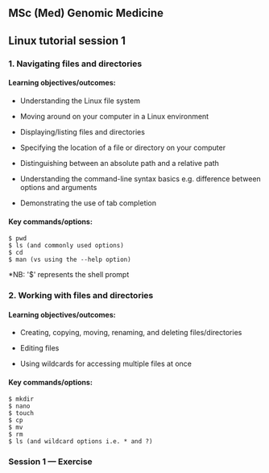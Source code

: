 ## MSc (Med) Genomic Medicine

## Linux tutorial session 1

### 1. Navigating files and directories 

#### Learning objectives/outcomes: 
- Understanding the Linux file system

- Moving around on your computer in a Linux environment

- Displaying/listing files and directories

- Specifying the location of a file or directory on your computer

- Distinguishing between an absolute path and a relative path

- Understanding the command-line syntax basics e.g. difference between options and arguments

- Demonstrating the use of tab completion

#### Key commands/options:
```
$ pwd
$ ls (and commonly used options)
$ cd
$ man (vs using the --help option)
```
*NB: '$' represents the shell prompt

### 2. Working with files and directories

#### Learning objectives/outcomes: 
- Creating, copying, moving, renaming, and deleting files/directories

- Editing files

- Using wildcards for accessing multiple files at once

#### Key commands/options:
```
$ mkdir
$ nano
$ touch
$ cp
$ mv
$ rm
$ ls (and wildcard options i.e. * and ?)
```


### Session 1 — Exercise


